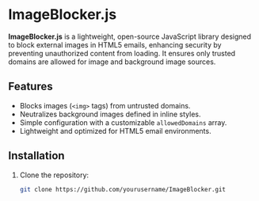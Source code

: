 # ImageBlocker.js

**ImageBlocker.js** is a lightweight, open-source JavaScript library designed to block external images in HTML5 emails, enhancing security by preventing unauthorized content from loading. It ensures only trusted domains are allowed for image and background image sources.

## Features

- Blocks images (`<img>` tags) from untrusted domains.
- Neutralizes background images defined in inline styles.
- Simple configuration with a customizable `allowedDomains` array.
- Lightweight and optimized for HTML5 email environments.

## Installation

1. Clone the repository:
   ```bash
   git clone https://github.com/yourusername/ImageBlocker.git
